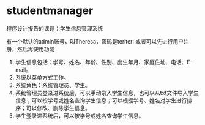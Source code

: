 # studentmanager
程序设计报告的课题：学生信息管理系统

有一个默认的admin账号，叫Theresa，密码是teriteri 或者可以先进行用户注册，然后再使用功能

1.	学生信息包括：学号、姓名、年龄、性别、出生年月、家庭住址、电话、E-mail。
2.	系统以菜单方式工作。
3.	系统角色：系统管理员、学生。
4.	系统管理员登录进系统后，可以手动录入学生信息，也可以从txt文件导入学生信息；可以按学号或姓名查询学生信息；可以根据学号、姓名对学生进行排序；可以修改、删除学生信息。
5.	学生登录进系统后，可以按学号或姓名查询学生信息。

